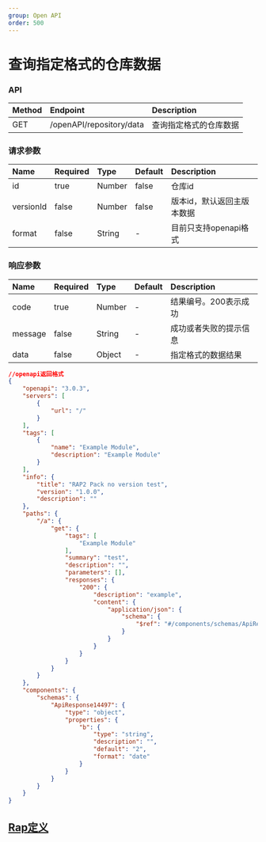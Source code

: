 ```yaml
---
group: Open API
order: 500
---
```


# 查询指定格式的仓库数据

### API

| Method | Endpoint                       | Description            |
| :----- | :----------------------------- | :--------------------- |
| GET   | /openAPI/repository/data | 查询指定格式的仓库数据 |

### 请求参数

| Name | Required | Type | Default | Description |
| :-- | :-- | :-- | :-- | :-- |
| id | true | Number | false | 仓库id |
| versionId | false  | Number | false | 版本id，默认返回主版本数据 |
| format | false | String | - | 目前只支持openapi格式 |

### 响应参数

| Name    | Required | Type   | Default | Description                                 |
| :------ | :------- | :----- | :------ | :------------------------------------------ |
| code    | true     | Number |    -    | 结果编号。200表示成功 |
| message | false    | String |    -    | 成功或者失败的提示信息                         |
| data    | false    | Object   |    -     | 指定格式的数据结果                                 |

```json
//openapi返回格式
{
    "openapi": "3.0.3",
    "servers": [
        {
            "url": "/"
        }
    ],
    "tags": [
        {
            "name": "Example Module",
            "description": "Example Module"
        }
    ],
    "info": {
        "title": "RAP2 Pack no version test",
        "version": "1.0.0",
        "description": ""
    },
    "paths": {
        "/a": {
            "get": {
                "tags": [
                    "Example Module"
                ],
                "summary": "test",
                "description": "",
                "parameters": [],
                "responses": {
                    "200": {
                        "description": "example",
                        "content": {
                            "application/json": {
                                "schema": {
                                    "$ref": "#/components/schemas/ApiResponse14497"
                                }
                            }
                        }
                    }
                }
            }
        }
    },
    "components": {
        "schemas": {
            "ApiResponse14497": {
                "type": "object",
                "properties": {
                    "b": {
                        "type": "string",
                        "description": "",
                        "default": "2",
                        "format": "date"
                    }
                }
            }
        }
    }
}

```

## [Rap定义](/repository/editor?id=317&itf=14138)